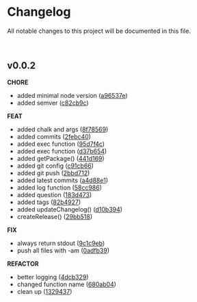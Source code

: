 # Changelog
All notable changes to this project will be documented in this file.

<br>

## v0.0.2

**CHORE**

* added minimal node version ([a96537e](https://github.com/4th-motion/release/commit/a96537e))
* added semver ([c82cb9c](https://github.com/4th-motion/release/commit/c82cb9c))

**FEAT**

* added chalk and args ([8f78569](https://github.com/4th-motion/release/commit/8f78569))
* added commits ([2febc40](https://github.com/4th-motion/release/commit/2febc40))
* added exec function ([95d7f4c](https://github.com/4th-motion/release/commit/95d7f4c))
* added exec function ([d37b654](https://github.com/4th-motion/release/commit/d37b654))
* added getPackage() ([441d169](https://github.com/4th-motion/release/commit/441d169))
* added git config ([c91cb66](https://github.com/4th-motion/release/commit/c91cb66))
* added git push ([2bbd712](https://github.com/4th-motion/release/commit/2bbd712))
* added latest commits ([a4d88e1](https://github.com/4th-motion/release/commit/a4d88e1))
* added log function ([58cc986](https://github.com/4th-motion/release/commit/58cc986))
* added question ([183d473](https://github.com/4th-motion/release/commit/183d473))
* added tags ([82b4927](https://github.com/4th-motion/release/commit/82b4927))
* added updateChangelog() ([d10b394](https://github.com/4th-motion/release/commit/d10b394))
* createRelease() ([29bb518](https://github.com/4th-motion/release/commit/29bb518))

**FIX**

* always return stdout ([9c1c9eb](https://github.com/4th-motion/release/commit/9c1c9eb))
* push all files with -am ([0adfb39](https://github.com/4th-motion/release/commit/0adfb39))

**REFACTOR**

* better logging ([4dcb329](https://github.com/4th-motion/release/commit/4dcb329))
* changed function name ([680ab04](https://github.com/4th-motion/release/commit/680ab04))
* clean up ([1329437](https://github.com/4th-motion/release/commit/1329437)) 

<br>

